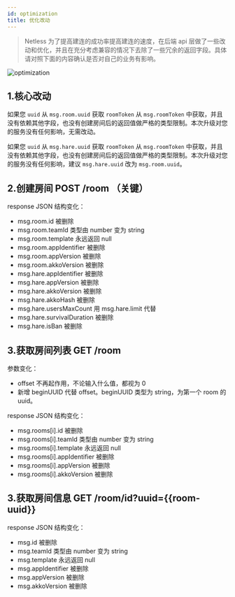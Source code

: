 ```yaml
---
id: optimization
title: 优化改动
---
```


> Netless 为了提高建连的成功率提高建连的速度，在后端 api 层做了一些改动和优化，并且在充分考虑兼容的情况下去除了一些冗余的返回字段。具体请对照下面的内容确认是否对自己的业务有影响。

 ![optimization](/img/optimization.jpg)

## 1.核心改动

如果您 `uuid` 从 `msg.room.uuid` 获取 `roomToken` 从 `msg.roomToken` 中获取，并且没有依赖其他字段，也没有创建房间后的返回值做严格的类型限制。本次升级对您的服务没有任何影响，无需改动。

如果您 `uuid` 从 `msg.hare.uuid` 获取 `roomToken` 从 `msg.roomToken` 中获取，并且没有依赖其他字段，也没有创建房间后的返回值做严格的类型限制。本次升级对您的服务没有任何影响，建议 `msg.hare.uuid` 改为 `msg.room.uuid`。

## 2.创建房间 POST /room （关键）

response JSON 结构变化：

- msg.room.id 被删除
- msg.room.teamId 类型由 number 变为 string
- msg.room.template 永远返回 null
- msg.room.appIdentifier 被删除
- msg.room.appVersion 被删除
- msg.room.akkoVersion 被删除
- msg.hare.appIdentifier 被删除
- msg.hare.appVersion 被删除
- msg.hare.akkoVersion 被删除
- msg.hare.akkoHash 被删除
- msg.hare.usersMaxCount 用 msg.hare.limit 代替
- msg.hare.survivalDuration 被删除
- msg.hare.isBan 被删除

## 3.获取房间列表 GET /room

参数变化：

- offset 不再起作用，不论输入什么值，都视为 0
- 新增 beginUUID 代替 offset。beginUUID 类型为 string，为第一个 room 的 uuid。

response JSON 结构变化：

- msg.rooms[i].id 被删除
- msg.rooms[i].teamId 类型由 number 变为 string
- msg.rooms[i].template 永远返回 null
- msg.rooms[i].appIdentifier 被删除
- msg.rooms[i].appVersion 被删除
- msg.rooms[i].akkoVersion 被删除

## 3.获取房间信息 GET /room/id?uuid={{room-uuid}}

response JSON 结构变化：

- msg.id 被删除
- msg.teamId 类型由 number 变为 string
- msg.template 永远返回 null
- msg.appIdentifier 被删除
- msg.appVersion 被删除
- msg.akkoVersion 被删除
